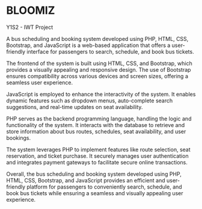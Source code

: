 # BLOOMIZ
Y1S2 - IWT Project 

A bus scheduling and booking system developed using PHP, HTML, CSS, Bootstrap, and JavaScript is a web-based application that offers a user-friendly interface for passengers to search, schedule, and book bus tickets.

The frontend of the system is built using HTML, CSS, and Bootstrap, which provides a visually appealing and responsive design. The use of Bootstrap ensures compatibility across various devices and screen sizes, offering a seamless user experience.

JavaScript is employed to enhance the interactivity of the system. It enables dynamic features such as dropdown menus, auto-complete search suggestions, and real-time updates on seat availability.

PHP serves as the backend programming language, handling the logic and functionality of the system. It interacts with the database to retrieve and store information about bus routes, schedules, seat availability, and user bookings.

The system leverages PHP to implement features like route selection, seat reservation, and ticket purchase. It securely manages user authentication and integrates payment gateways to facilitate secure online transactions.

Overall, the bus scheduling and booking system developed using PHP, HTML, CSS, Bootstrap, and JavaScript provides an efficient and user-friendly platform for passengers to conveniently search, schedule, and book bus tickets while ensuring a seamless and visually appealing user experience.
